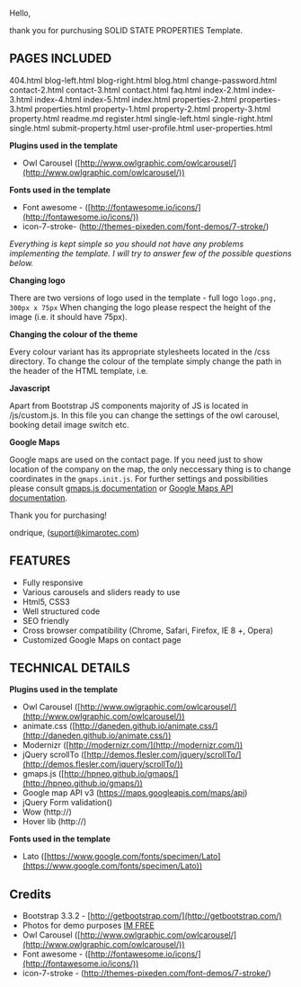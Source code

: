 Hello,

thank you for purchusing SOLID STATE PROPERTIES Template. 
 



## PAGES INCLUDED ##
 
404.html
blog-left.html
blog-right.html
blog.html
change-password.html
contact-2.html
contact-3.html
contact.html
faq.html
index-2.html
index-3.html
index-4.html
index-5.html
index.html
properties-2.html
properties-3.html
properties.html
property-1.html
property-2.html
property-3.html
property.html
readme.md
register.html
single-left.html
single-right.html
single.html
submit-property.html
user-profile.html
user-properties.html

**Plugins used in the template**

- Owl Carousel ([http://www.owlgraphic.com/owlcarousel/](http://www.owlgraphic.com/owlcarousel/))


**Fonts used in the template**
- Font awesome - ([http://fontawesome.io/icons/](http://fontawesome.io/icons/))
- icon-7-stroke- (http://themes-pixeden.com/font-demos/7-stroke/)



*Everything is kept simple so you should not have any problems implementing the template. 
I will try to answer few of the possible questions below.*

**Changing logo**

There are two versions of logo used in the template - full logo `logo.png, 300px x 75px`
When changing the logo please respect the height of the image (i.e. it should have 75px).  


**Changing the colour of the theme**

Every colour variant has its appropriate stylesheets located in the /css directory.
 To change the colour of the template simply change the path in the header of the HTML template, i.e. 


**Javascript**

Apart from Bootstrap JS components majority of JS is located in /js/custom.js. 
In this file you can change the settings of the owl carousel, booking detail image switch etc. 

**Google Maps**

Google maps are used on the contact page. 
If you need just to show location of the company on the map, 
the only neccessary thing is to change coordinates in the `gmaps.init.js`. 
For further settings and possibilities please consult [gmaps.js documentation](http://hpneo.github.io/gmaps/) 
or [Google Maps API documentation](https://developers.google.com/maps/documentation/javascript/).

Thank you for purchasing!

ondrique, (suport@kimarotec.com)

## FEATURES ##

- Fully responsive
- Various carousels and sliders ready to use
- Html5, CSS3 
- Well structured code
- SEO friendly
- Cross browser compatibility (Chrome, Safari, Firefox, IE 8 +, Opera)
- Customized Google Maps on contact page

## TECHNICAL DETAILS ##


**Plugins used in the template**

- Owl Carousel ([http://www.owlgraphic.com/owlcarousel/](http://www.owlgraphic.com/owlcarousel/)) 
- animate.css ([http://daneden.github.io/animate.css/](http://daneden.github.io/animate.css/))
- Modernizr ([http://modernizr.com/](http://modernizr.com/)) 
- jQuery scrollTo ([http://demos.flesler.com/jquery/scrollTo/](http://demos.flesler.com/jquery/scrollTo/))
- gmaps.js ([http://hpneo.github.io/gmaps/](http://hpneo.github.io/gmaps/))
- Google map API v3 (https://maps.googleapis.com/maps/api)
- jQuery Form validation()
- Wow (http://)
- Hover lib (http://)

**Fonts used in the template**

- Lato ([https://www.google.com/fonts/specimen/Lato](https://www.google.com/fonts/specimen/Lato))

## Credits ##

- Bootstrap 3.3.2 - [http://getbootstrap.com/](http://getbootstrap.com/)
- Photos for demo purposes [IM FREE](http://www.imcreator.com/free)
- Owl Carousel ([http://www.owlgraphic.com/owlcarousel/](http://www.owlgraphic.com/owlcarousel/))
- Font awesome - ([http://fontawesome.io/icons/](http://fontawesome.io/icons/))
- icon-7-stroke - (http://themes-pixeden.com/font-demos/7-stroke/)